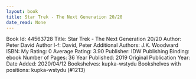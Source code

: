 ```yaml
---
layout: book
title: Star Trek - The Next Generation 20/20
date_read: None
---
```


Book Id: 44563728
Title: Star Trek - The Next Generation 20/20
Author: Peter David
Author l-f: David, Peter
Additional Authors: J.K. Woodward
ISBN: 
My Rating: 0
Average Rating: 3.90
Publisher: IDW Publishing
Binding: ebook
Number of Pages: 36
Year Published: 2019
Original Publication Year: 
Date Added: 2020/04/12
Bookshelves: kupka-wstydu
Bookshelves with positions: kupka-wstydu (#1213)

